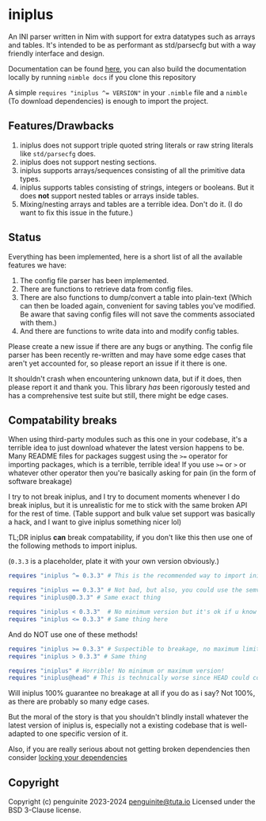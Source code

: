 # iniplus

An INI parser written in Nim with support for extra datatypes such as arrays and tables. It's intended to be as performant as std/parsecfg but with a way friendly interface and design.

Documentation can be found [here](https://penguinite.github.io/iniplus/), you can also build the documentation locally by running `nimble docs` if you clone this repository

A simple `requires "iniplus ^= VERSION"` in your `.nimble` file and a `nimble ` (To download dependencies) is enough to import the project.

## Features/Drawbacks

1. iniplus does not support triple quoted string literals or raw string literals like `std/parsecfg` does.
2. iniplus does not support nesting sections.
3. iniplus supports arrays/sequences consisting of all the primitive data types.
4. iniplus supports tables consisting of strings, integers or booleans. But it does **not** support nested tables or arrays inside tables.
5. Mixing/nesting arrays and tables are a terrible idea. Don't do it. (I do want to fix this issue in the future.)

## Status

Everything has been implemented, here is a short list of all the available features we have:

1. The config file parser has been implemented.
2. There are functions to retrieve data from config files.
3. There are also functions to dump/convert a table into plain-text (Which can then be loaded again, convenient for saving tables you've modified. Be aware that saving config files will not save the comments associated with them.)
4. And there are functions to write data into and modify config tables.

Please create a new issue if there are any bugs or anything. The config file parser has been recently re-written and may have some edge cases that aren't yet accounted for, so please report an issue if it there is one.

It shouldn't crash when encountering unknown data, but if it does, then please report it and thank you. This library *has* been rigorously tested and has a comprehensive test suite but still, there might be edge cases.

## Compatability breaks

When using third-party modules such as this one in your codebase, it's a terrible idea to just download whatever the latest version happens to be.
Many README files for packages suggest using the `>=` operator for importing packages, which is a terrible, terrible idea!
If you use `>=` or `>` or whatever other operator then you're basically asking for pain (in the form of software breakage)

I try to not break iniplus, and I try to document moments whenever I do break iniplus, but it is unrealistic for me to stick with the same broken API for the rest of time.
(Table support and bulk value set support was basically a hack, and I want to give iniplus something nicer lol)

TL;DR iniplus **can** break compatability, if you don't like this then use one of the following methods to import iniplus.

(`0.3.3` is a placeholder, plate it with your own version obviously.)

```nim
requires "iniplus ^= 0.3.3" # This is the recommended way to import iniplus

requires "iniplus == 0.3.3" # Not bad, but also, you could use the semver-compatible operator and get compatible bug fixes.
requires "iniplus@0.3.3" # Same exact thing

requires "iniplus < 0.3.3"  # No minimum version but it's ok if u know what you're doing.
requires "iniplus <= 0.3.3" # Same thing here
```

And do NOT use one of these methods!

```nim
requires "iniplus >= 0.3.3" # Suspectible to breakage, no maximum limit.
requires "iniplus > 0.3.3" # Same thing

requires "iniplus" # Horrible! No minimum or maximum version!
requires "iniplus@head" # This is technically worse since HEAD could contain WIP commits.
```

Will iniplus 100% guarantee no breakage at all if you do as i say? Not 100%, as there are probably so many edge cases.

But the moral of the story is that you shouldn't blindly install whatever the latest version of iniplus is, especially not a existing codebase that is well-adapted to one specific version of it.

Also, if you are really serious about not getting broken dependencies then consider [locking your dependencies](https://nim-lang.github.io/nimble/workflow.html#nimble-lock)

## Copyright 

Copyright (c) penguinite 2023-2024 <penguinite@tuta.io>
Licensed under the BSD 3-Clause license.
